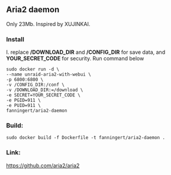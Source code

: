 Aria2 daemon
---
Only 23Mb. Inspired by XUJINKAI.  

### Install
I. replace **/DOWNLOAD_DIR** and **/CONFIG_DIR** for save data, and **YOUR_SECRET_CODE** for security. Run command below  
```
sudo docker run -d \
--name unraid-aria2-with-webui \
-p 6800:6800 \
-v /CONFIG_DIR:/conf \
-v /DOWNLOAD_DIR:=/download \
-e SECRET=YOUR_SECRET_CODE \
-e PGID=911 \
-e PUID=911 \
fanningert/aria2-daemon
```

### Build:  
`sudo docker build -f Dockerfile -t fanningert/aria2-daemon .`  

### Link:  
https://github.com/aria2/aria2  
